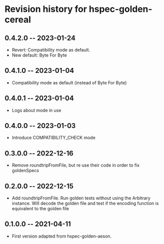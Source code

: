 # Revision history for hspec-golden-cereal

## 0.4.2.0  -- 2023-01-24
* Revert: Compatibility mode as default. 
* New default: Byte For Byte

## 0.4.1.0  -- 2023-01-04
* Compatibility mode as default (instead of Byte For Byte)

## 0.4.0.1  -- 2023-01-04
* Logs about mode in use

## 0.4.0.0  -- 2023-01-03
* Introduce COMPATIBILITY_CHECK mode

## 0.3.0.0  -- 2022-12-16
* Remove roundtripFromFile, but re use their code in order to fix goldenSpecs

## 0.2.0.0  -- 2022-12-15
* Add roundtripFromFile. Run golden tests without using the Arbitrary instance. Will decode the golden file and test if the encoding function is equivalent to the golden file 

## 0.1.0.0  -- 2021-04-11
* First version adapted from hspec-golden-aeson. 
